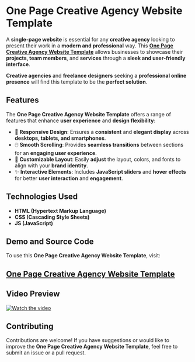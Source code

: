 # One Page Creative Agency Website Template

A **single-page website** is essential for any **creative agency** looking to present their work in a **modern and professional** way. This **<a href="https://jvcodes.com/one-page-creative-agency-web-template/">One Page Creative Agency Website Template</a>** allows businesses to showcase their **projects, team members**, and **services** through a **sleek and user-friendly interface**.

**Creative agencies** and **freelance designers** seeking a **professional online presence** will find this template to be the **perfect solution**.

## Features

The **One Page Creative Agency Website Template** offers a range of features that enhance **user experience** and **design flexibility**:

- 📱 **Responsive Design**: Ensures a **consistent** and **elegant display** across **desktops, tablets, and smartphones**.  
- 🖱️ **Smooth Scrolling**: Provides **seamless transitions** between sections for an **engaging user experience**.  
- 🎨 **Customizable Layout**: Easily **adjust** the layout, colors, and fonts to align with your **brand identity**.  
- ✨ **Interactive Elements**: Includes **JavaScript sliders** and **hover effects** for better **user interaction** and **engagement**.  

## Technologies Used

- **HTML (Hypertext Markup Language)**  
- **CSS (Cascading Style Sheets)**  
- **JS (JavaScript)**

## Demo and Source Code

To use this **One Page Creative Agency Website Template**, visit:

## <a href="https://jvcodes.com/one-page-creative-agency-web-template/">One Page Creative Agency Website Template</a>

## Video Preview

[![Watch the video](https://img.youtube.com/vi/c5I6bY3co9U/0.jpg)](https://www.youtube.com/watch?v=c5I6bY3co9U)

## Contributing

Contributions are welcome! If you have suggestions or would like to improve the **One Page Creative Agency Website Template**, feel free to submit an issue or a pull request.
